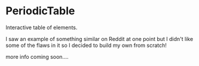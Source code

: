 # PeriodicTable

Interactive table of elements.

I saw an example of something similar on Reddit at one point but I didn't like some of the flaws in it so I decided to build my own from scratch!


more info coming soon....
